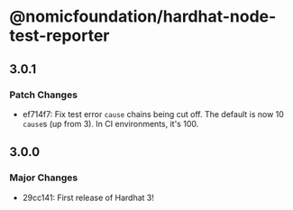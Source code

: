 # @nomicfoundation/hardhat-node-test-reporter

## 3.0.1

### Patch Changes

- ef714f7: Fix test error `cause` chains being cut off. The default is now 10 `cause`s (up from 3). In CI environments, it's 100.

## 3.0.0

### Major Changes

- 29cc141: First release of Hardhat 3!
